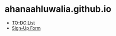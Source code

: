 # ahanaahluwalia.github.io

- [TO-DO List](./WebApps/JQuery/TO-DO%20List.html)
- [Sign-Up Form](./WebApps/JQuery/Sign-up%20Form.html)

